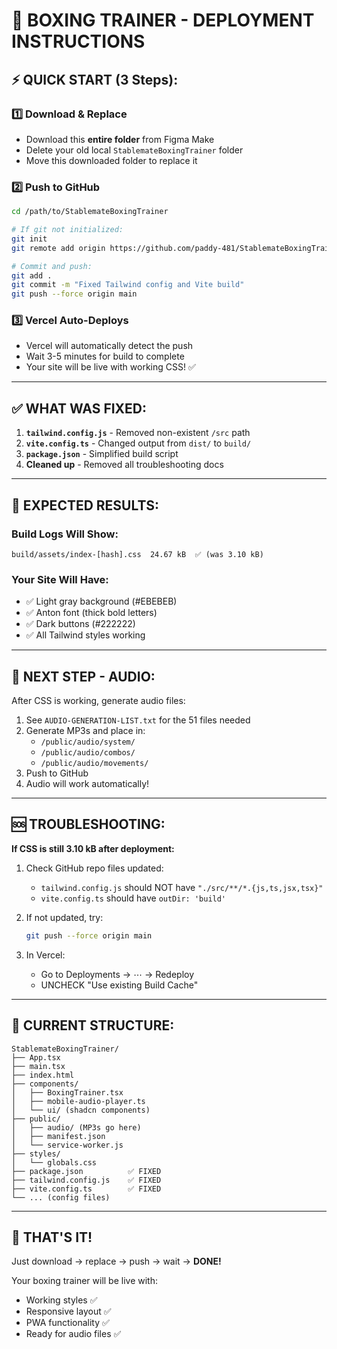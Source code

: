 # 🚀 BOXING TRAINER - DEPLOYMENT INSTRUCTIONS

## ⚡ QUICK START (3 Steps):

### **1️⃣ Download & Replace**
- Download this **entire folder** from Figma Make
- Delete your old local `StablemateBoxingTrainer` folder
- Move this downloaded folder to replace it

### **2️⃣ Push to GitHub**
```bash
cd /path/to/StablemateBoxingTrainer

# If git not initialized:
git init
git remote add origin https://github.com/paddy-481/StablemateBoxingTrainer.git

# Commit and push:
git add .
git commit -m "Fixed Tailwind config and Vite build"
git push --force origin main
```

### **3️⃣ Vercel Auto-Deploys**
- Vercel will automatically detect the push
- Wait 3-5 minutes for build to complete
- Your site will be live with working CSS! ✅

---

## ✅ WHAT WAS FIXED:

1. **`tailwind.config.js`** - Removed non-existent `/src` path
2. **`vite.config.ts`** - Changed output from `dist/` to `build/`
3. **`package.json`** - Simplified build script
4. **Cleaned up** - Removed all troubleshooting docs

---

## 🎯 EXPECTED RESULTS:

### **Build Logs Will Show:**
```
build/assets/index-[hash].css  24.67 kB  ✅ (was 3.10 kB)
```

### **Your Site Will Have:**
- ✅ Light gray background (#EBEBEB)
- ✅ Anton font (thick bold letters)
- ✅ Dark buttons (#222222)
- ✅ All Tailwind styles working

---

## 🎤 NEXT STEP - AUDIO:

After CSS is working, generate audio files:

1. See `AUDIO-GENERATION-LIST.txt` for the 51 files needed
2. Generate MP3s and place in:
   - `/public/audio/system/`
   - `/public/audio/combos/`
   - `/public/audio/movements/`
3. Push to GitHub
4. Audio will work automatically!

---

## 🆘 TROUBLESHOOTING:

**If CSS is still 3.10 kB after deployment:**

1. Check GitHub repo files updated:
   - `tailwind.config.js` should NOT have `"./src/**/*.{js,ts,jsx,tsx}"`
   - `vite.config.ts` should have `outDir: 'build'`

2. If not updated, try:
   ```bash
   git push --force origin main
   ```

3. In Vercel:
   - Go to Deployments → ⋯ → Redeploy
   - UNCHECK "Use existing Build Cache"

---

## 📂 CURRENT STRUCTURE:

```
StablemateBoxingTrainer/
├── App.tsx
├── main.tsx
├── index.html
├── components/
│   ├── BoxingTrainer.tsx
│   ├── mobile-audio-player.ts
│   └── ui/ (shadcn components)
├── public/
│   ├── audio/ (MP3s go here)
│   ├── manifest.json
│   └── service-worker.js
├── styles/
│   └── globals.css
├── package.json          ✅ FIXED
├── tailwind.config.js    ✅ FIXED
├── vite.config.ts        ✅ FIXED
└── ... (config files)
```

---

## 🎉 THAT'S IT!

Just download → replace → push → wait → **DONE!**

Your boxing trainer will be live with:
- Working styles ✅
- Responsive layout ✅
- PWA functionality ✅
- Ready for audio files ✅
